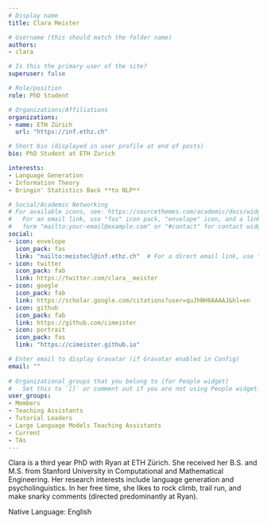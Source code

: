 ```yaml
---
# Display name
title: Clara Meister

# Username (this should match the folder name)
authors:
- clara

# Is this the primary user of the site?
superuser: false

# Role/position
role: PhD Student

# Organizations/Affiliations
organizations:
- name: ETH Zürich
  url: "https://inf.ethz.ch"

# Short bio (displayed in user profile at end of posts)
bio: PhD Student at ETH Zurich

interests:
- Language Generation
- Information Theory
- Bringin' Statistics Back **to NLP**

# Social/Academic Networking
# For available icons, see: https://sourcethemes.com/academic/docs/widgets/#icons
#   For an email link, use "fas" icon pack, "envelope" icon, and a link in the
#   form "mailto:your-email@example.com" or "#contact" for contact widget.
social:
- icon: envelope
  icon_pack: fas
  link: "mailto:meistecl@inf.ethz.ch"  # For a direct email link, use "mailto:test@example.org".
- icon: twitter
  icon_pack: fab
  link: https://twitter.com/clara__meister
- icon: google
  icon_pack: fab
  link: https://scholar.google.com/citations?user=quJhNH8AAAAJ&hl=en
- icon: github
  icon_pack: fab
  link: https://github.com/cimeister
- icon: portrait
  icon_pack: fas
  link: "https://cimeister.github.io"

# Enter email to display Gravatar (if Gravatar enabled in Config)
email: ""
  
# Organizational groups that you belong to (for People widget)
#   Set this to `[]` or comment out if you are not using People widget.  
user_groups:
- Members
- Teaching Assistants
- Tutorial Leaders
- Large Language Models Teaching Assistants
- Current
- TAs
---
```


Clara is a third year PhD with Ryan at ETH Zürich. She received her B.S. and M.S. from Stanford University in Computational and Mathematical Engineering. Her research interests include language generation and psycholinguistics. In her free time, she likes to rock climb, trail run, and make snarky comments (directed predominantly at Ryan).

Native Language: English

<!-- Animal Form: Grumpy Cat -->

<!-- <img  class="avatar-small" src="grumpy-cat.jpg" style="float: center" /> -->

